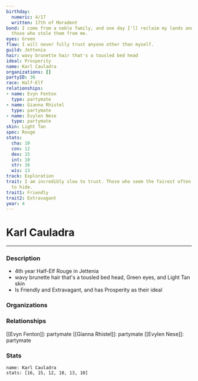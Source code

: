 ```yaml
---
birthday:
  numeric: 4/17
  written: 17th of Moradent
bond: I come from a noble family, and one day I'll reclaim my lands and title from
  those who stole them from me.
eyes: Green
flaw: I will never fully trust anyone other than myself.
guild: Jettenia
hair: wavy brunette hair that's a tousled bed head
ideal: Prosperity
name: Karl Cauladra
organizations: []
partyID: 36
race: Half-Elf
relationships:
- name: Evyn Fenton
  type: partymate
- name: Gianna Rhistel
  type: partymate
- name: Evylen Nese
  type: partymate
skin: Light Tan
spec: Rouge
stats:
  cha: 10
  con: 12
  dex: 15
  int: 10
  str: 16
  wis: 13
track: Exploration
trait: I am incredibly slow to trust. Those who seem the fairest often have the most
  to hide.
trait1: Friendly
trait2: Extravagant
year: 4
---
```

# Karl Cauladra
---
### Description
- 4th year Half-Elf Rouge in Jettenia
- wavy brunette hair that's a tousled bed head, Green eyes, and Light Tan skin
- Is Friendly and Extravagant, and has Prosperity as their ideal

### Organizations
### Relationships
[[Evyn Fenton]]: partymate
[[Gianna Rhistel]]: partymate
[[Evylen Nese]]: partymate
### Stats
```statblock
name: Karl Cauladra
stats: [16, 15, 12, 10, 13, 10]
```
